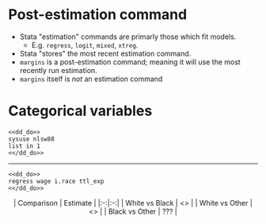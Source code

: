 # Post-estimation command

- Stata "estimation" commands are primarly those which fit models.
    - E.g. `regress`, `logit`, `mixed`, `xtreg`.
- Stata "stores" the most recent estimation command.
- `margins` is a post-estimation command; meaning it will use the most recently
  run estimation.
- `margins` itself is *not* an estimation command

# Categorical variables

~~~~
<<dd_do>>
sysuse nlsw88
list in 1
<</dd_do>>
~~~~

---

~~~~
<<dd_do>>
regress wage i.race ttl_exp
<</dd_do>>
~~~~
<center>
| Comparison | Estimate |
|:-:|:-:|
| White vs Black | <<dd_display:%12.3f e(b)[1,2]>> |
| White vs Other | <<dd_display:%12.3f e(b)[1,3]>> |
| Black vs Other | ??? |
</center>
